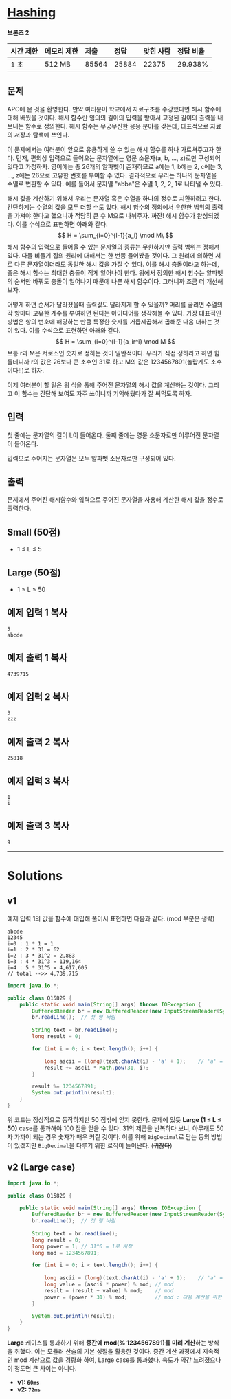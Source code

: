 # [Hashing](https://www.acmicpc.net/problem/15829)

**브론즈 2** 

| 시간 제한 | 메모리 제한 | 제출  | 정답  | 맞힌 사람 | 정답 비율 |
| :-------- | :---------- | :---- | :---- | :-------- | :-------- |
| 1 초      | 512 MB      | 85564 | 25884 | 22375     | 29.938%   |

## 문제

APC에 온 것을 환영한다. 만약 여러분이 학교에서 자료구조를 수강했다면 해시 함수에 대해 배웠을 것이다. 해시 함수란 임의의 길이의 입력을 받아서 고정된 길이의 출력을 내보내는 함수로 정의한다. 해시 함수는 무궁무진한 응용 분야를 갖는데, 대표적으로 자료의 저장과 탐색에 쓰인다.

이 문제에서는 여러분이 앞으로 유용하게 쓸 수 있는 해시 함수를 하나 가르쳐주고자 한다. 먼저, 편의상 입력으로 들어오는 문자열에는 영문 소문자(a, b, ..., z)로만 구성되어있다고 가정하자. 영어에는 총 26개의 알파벳이 존재하므로 a에는 1, b에는 2, c에는 3, ..., z에는 26으로 고유한 번호를 부여할 수 있다. 결과적으로 우리는 하나의 문자열을 수열로 변환할 수 있다. 예를 들어서 문자열 "abba"은 수열 1, 2, 2, 1로 나타낼 수 있다.

해시 값을 계산하기 위해서 우리는 문자열 혹은 수열을 하나의 정수로 치환하려고 한다. 간단하게는 수열의 값을 모두 더할 수도 있다. 해시 함수의 정의에서 유한한 범위의 출력을 가져야 한다고 했으니까 적당히 큰 수 M으로 나눠주자. 짜잔! 해시 함수가 완성되었다. 이를 수식으로 표현하면 아래와 같다.
$$
H = \sum_{i=0}^{l-1}{a_i} \mod M\
$$
해시 함수의 입력으로 들어올 수 있는 문자열의 종류는 무한하지만 출력 범위는 정해져있다. 다들 비둘기 집의 원리에 대해서는 한 번쯤 들어봤을 것이다. 그 원리에 의하면 서로 다른 문자열이더라도 동일한 해시 값을 가질 수 있다. 이를 해시 충돌이라고 하는데, 좋은 해시 함수는 최대한 충돌이 적게 일어나야 한다. 위에서 정의한 해시 함수는 알파벳의 순서만 바꿔도 충돌이 일어나기 때문에 나쁜 해시 함수이다. 그러니까 조금 더 개선해보자.

어떻게 하면 순서가 달라졌을때 출력값도 달라지게 할 수 있을까? 머리를 굴리면 수열의 각 항마다 고유한 계수를 부여하면 된다는 아이디어를 생각해볼 수 있다. 가장 대표적인 방법은 항의 번호에 해당하는 만큼 특정한 숫자를 거듭제곱해서 곱해준 다음 더하는 것이 있다. 이를 수식으로 표현하면 아래와 같다.
$$
H = \sum_{i=0}^{l-1}{a_ir^i} \mod M
$$
보통 r과 M은 서로소인 숫자로 정하는 것이 일반적이다. 우리가 직접 정하라고 하면 힘들테니까 r의 값은 26보다 큰 소수인 31로 하고 M의 값은 1234567891(놀랍게도 소수이다!!)로 하자.

이제 여러분이 할 일은 위 식을 통해 주어진 문자열의 해시 값을 계산하는 것이다. 그리고 이 함수는 간단해 보여도 자주 쓰이니까 기억해뒀다가 잘 써먹도록 하자.

## 입력

첫 줄에는 문자열의 길이 L이 들어온다. 둘째 줄에는 영문 소문자로만 이루어진 문자열이 들어온다.

입력으로 주어지는 문자열은 모두 알파벳 소문자로만 구성되어 있다.

## 출력

문제에서 주어진 해시함수와 입력으로 주어진 문자열을 사용해 계산한 해시 값을 정수로 출력한다.

## Small (50점)

- 1 ≤ L ≤ 5

## Large (50점)

- 1 ≤ L ≤ 50

## 예제 입력 1 복사

```
5
abcde
```

## 예제 출력 1 복사

```
4739715
```

## 예제 입력 2 복사

```
3
zzz
```

## 예제 출력 2 복사

```
25818
```

## 예제 입력 3 복사

```
1
i
```

## 예제 출력 3 복사

```
9
```

---

# Solutions

## v1

예제 입력 1의 값을 함수에 대입해 풀어서 표현하면 다음과 같다. (mod 부분은 생략)

```
abcde
12345
i=0 : 1 * 1 = 1
i=1 : 2 * 31 = 62
i=2 : 3 * 31^2 = 2,883
i=3 : 4 * 31^3 = 119,164
i=4 : 5 * 31^5 = 4,617,605
// total -->> 4,739,715
```

```java
import java.io.*;

public class Q15829 {
    public static void main(String[] args) throws IOException {
        BufferedReader br = new BufferedReader(new InputStreamReader(System.in));
        br.readLine();  // 첫 행 버림
        
        String text = br.readLine();
        long result = 0;

        for (int i = 0; i < text.length(); i++) {

            long ascii = (long)(text.charAt(i) - 'a' + 1);    // 'a' = 97 (문제에서 a는 1이다)
            result += ascii * Math.pow(31, i);
        }

        result %= 1234567891;
        System.out.println(result);
    }
}
```

위 코드는 정상적으로 동작하지만 50 점밖에 얻지 못한다. 문제에 있듯 **Large (1 ≤ L ≤ 50)** case를 통과해야 100 점을 얻을 수 있다. 31의 제곱을 반복하다 보니, 아무래도 50자 가까이 되는 경우 숫자가 매우 커질 것이다. 이를 위해 `BigDecimal`로 담는 등의 방법이 있겠지만 `BigDecimal`을 다루기 위한 로직이 늘어난다. (~~귀찮다~~)

## v2 (Large case)

```java
import java.io.*;

public class Q15829 {

    public static void main(String[] args) throws IOException {
        BufferedReader br = new BufferedReader(new InputStreamReader(System.in));
        br.readLine();  // 첫 행 버림
        
        String text = br.readLine();
        long result = 0;
        long power = 1; // 31^0 = 1로 시작
        long mod = 1234567891;

        for (int i = 0; i < text.length(); i++) {
            
            long ascii = (long)(text.charAt(i) - 'a' + 1);    // 'a' = 97 (문제에서 a는 1이다)
            long value = (ascii * power) % mod; // mod
            result = (result + value) % mod;    // mod
            power = (power * 31) % mod;         // mod : 다음 계산을 위한 power를 사전 처리
        }

        System.out.println(result);
    }
}

```

**Large** 케이스를 통과하기 위해 **중간에 mod(% 1234567891)를 미리 계산**하는 방식을 취했다. 이는 모듈러 산술의 기본 성질을 활용한 것이다. 중간 계산 과정에서 지속적인 mod 계산으로 값을 경량화 하여, Large case를 통과했다. 속도가 약간 느려졌으나 이 정도면 큰 차이는 아니다.

- **v1: `60ms`**
- **v2: `72ms`**

